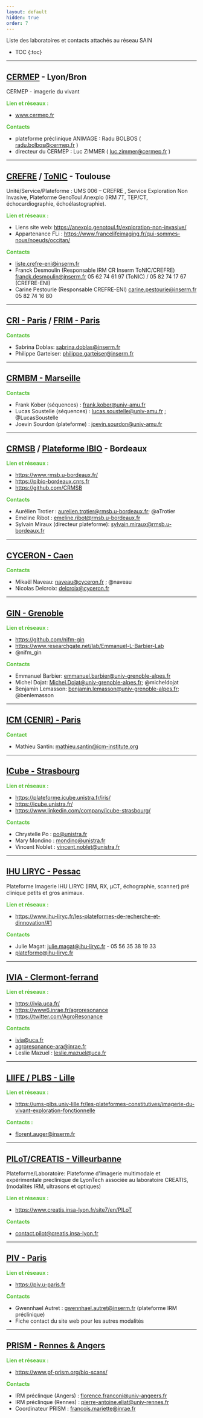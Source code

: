```yaml
---
layout: default
hidden: true
order: 7
---
```


Liste des laboratoires et contacts attachés au réseau SAIN

* TOC
{:toc}

---

## [CERMEP](https://www.cermep.fr) - Lyon/Bron

CERMEP - imagerie du vivant

<span style="font-weight:bold; color:#52bd31;">Lien et réseaux :</span>
* www.cermep.fr

<span style="font-weight:bold; color:#52bd31;">Contacts</span>
* plateforme préclinique ANIMAGE : Radu BOLBOS ( radu.bolbos@cermep.fr )
* directeur du CERMEP : Luc ZIMMER ( luc.zimmer@cermep.fr )
  
---

## [CREFRE](https://anexplo.genotoul.fr/exploration-non-invasive/) / [ToNIC](https://tonic.inserm.fr/) - Toulouse

Unité/Service/Plateforme : UMS 006 – CREFRE , Service Exploration Non Invasive, Plateforme GenoToul Anexplo (IRM 7T, TEP/CT, échocardiographie, échoélastographie).

<span style="font-weight:bold; color:#52bd31;">Lien et réseaux :</span>
* Liens site web: https://anexplo.genotoul.fr/exploration-non-invasive/
* Appartenance FLi : https://www.francelifeimaging.fr/qui-sommes-nous/noeuds/occitan/

<span style="font-weight:bold; color:#52bd31;">Contacts</span>
* liste.crefre-eni@inserm.fr
* Franck Desmoulin (Responsable IRM CR Inserm ToNIC/CREFRE) franck.desmoulin@inserm.fr 05 62 74 61 97 (ToNIC) / 05 82 74 17 67 (CREFRE-ENI)
* Carine Pestourie (Responsable CREFRE-ENI) carine.pestourie@inserm.fr 05 82 74 16 80

---

## [CRI - Paris](https://cri1149.fr/) / [FRIM - Paris](https://plateformes.u-paris.fr/federation-de-recherche-en-imagerie-multimodale-frim/)

<span style="font-weight:bold; color:#52bd31;">Contacts</span>

* Sabrina Doblas: sabrina.doblas@inserm.fr
* Philippe Garteiser: philippe.garteiser@inserm.fr

---

## [CRMBM - Marseille](https://crmbm.univ-amu.fr/)

<span style="font-weight:bold; color:#52bd31;">Contacts</span>
* Frank Kober (séquences) : frank.kober@univ-amu.fr
* Lucas Soustelle (séquences) : lucas.soustelle@univ-amu.fr ; @LucasSoustelle
* Joevin Sourdon (plateforme) : joevin.sourdon@univ-amu.fr
  
---

## [CRMSB](https://www.rmsb.u-bordeaux.fr/) /  [Plateforme IBIO](https://pibio-bordeaux.cnrs.fr) - Bordeaux
<span style="font-weight:bold; color:#52bd31;">Lien et réseaux :</span>
- https://www.rmsb.u-bordeaux.fr/
- https://pibio-bordeaux.cnrs.fr
- https://github.com/CRMSB

<span style="font-weight:bold; color:#52bd31;">Contacts</span>
* Aurélien Trotier : aurelien.trotier@rmsb.u-bordeaux.fr; @aTrotier
* Emeline Ribot : emeline.ribot@rmsb.u-bordeaux.fr
* Sylvain Miraux (directeur plateforme): sylvain.miraux@rmsb.u-bordeaux.fr

---

## [CYCERON - Caen](https://www.cyceron.fr/)

<span style="font-weight:bold; color:#52bd31;">Contacts</span>
* Mikaël Naveau: naveau@cyceron.fr ; @naveau
* Nicolas Delcroix: delcroix@cyceron.fr

---

## [GIN - Grenoble](https://tinyurl.com/d9vx4b3h)
<span style="font-weight:bold; color:#52bd31;">Lien et réseaux :</span>
* https://github.com/nifm-gin
* https://www.researchgate.net/lab/Emmanuel-L-Barbier-Lab
* @nifm_gin

<span style="font-weight:bold; color:#52bd31;">Contacts</span>
* Emmanuel Barbier: emmanuel.barbier@univ-grenoble-alpes.fr
* Michel Dojat: Michel.Dojat@univ-grenoble-alpes.fr; @micheldojat
* Benjamin Lemasson: benjamin.lemasson@univ-grenoble-alpes.fr; @benlemasson

---

## [ICM (CENIR) - Paris](https://institutducerveau-icm.org/en/cenir-irm-en/)

<span style="font-weight:bold; color:#52bd31;">Contact</span>

* Mathieu Santin: mathieu.santin@icm-institute.org

---

## [ICube - Strasbourg](https://icube.unistra.fr/)
<span style="font-weight:bold; color:#52bd31;">Lien et réseaux :</span>
* https://plateforme.icube.unistra.fr/iris/
* https://icube.unistra.fr/
* https://www.linkedin.com/company/icube-strasbourg/

<span style="font-weight:bold; color:#52bd31;">Contacts</span>
* Chrystelle Po : po@unistra.fr
* Mary Mondino : mondino@unistra.fr
* Vincent Noblet : vincent.noblet@unistra.fr
  
---

## [IHU LIRYC - Pessac](https://www.ihu-liryc.fr/les-plateformes-de-recherche-et-dinnovation/#1) 

Plateforme Imagerie IHU LIRYC (IRM, RX, µCT, échographie, scanner) pré clinique petits et gros animaux.
  
<span style="font-weight:bold; color:#52bd31;">Lien et réseaux :</span>
* https://www.ihu-liryc.fr/les-plateformes-de-recherche-et-dinnovation/#1

<span style="font-weight:bold; color:#52bd31;">Contacts</span>
* Julie Magat:  julie.magat@ihu-liryc.fr -  05 56 35 38 19 33
* plateforme@ihu-liryc.fr

---

## [IVIA - Clermont-ferrand](https://ivia.uca.fr/)
<span style="font-weight:bold; color:#52bd31;">Lien et réseaux :</span>
* https://ivia.uca.fr/
* https://www6.inrae.fr/agroresonance
* https://twitter.com/AgroResonance

<span style="font-weight:bold; color:#52bd31;">Contacts</span>
* ivia@uca.fr
* agroresonance-ara@inrae.fr
* Leslie Mazuel : leslie.mazuel@uca.fr

---

## [LIIFE / PLBS - Lille](https://ums-plbs.univ-lille.fr/les-plateformes-constitutives/imagerie-du-vivant-exploration-fonctionnelle)
<span style="font-weight:bold; color:#52bd31;">Lien et réseaux :</span>
* https://ums-plbs.univ-lille.fr/les-plateformes-constitutives/imagerie-du-vivant-exploration-fonctionnelle
  
<span style="font-weight:bold; color:#52bd31;">Contacts :</span>
* florent.auger@inserm.fr

---

## [PILoT/CREATIS - Villeurbanne](https://www.creatis.insa-lyon.fr/site7/en/PILoT)

Plateforme/Laboratoire: Plateforme d'Imagerie multimodale et expérimentale preclinique de LyonTech associée au laboratoire CREATIS, (modalités IRM, ultrasons et optiques)

<span style="font-weight:bold; color:#52bd31;">Lien et réseaux :</span>
* https://www.creatis.insa-lyon.fr/site7/en/PILoT

<span style="font-weight:bold; color:#52bd31;">Contacts</span>
* contact.pilot@creatis.insa-lyon.fr

---

## [PIV - Paris](https://piv.u-paris.fr)
<span style="font-weight:bold; color:#52bd31;">Lien et réseaux :</span>
* https://piv.u-paris.fr

<span style="font-weight:bold; color:#52bd31;">Contacts</span>
* Gwennhael Autret : gwennhael.autret@inserm.fr (plateforme IRM préclinique)
* Fiche contact du site web pour les autres modalités

---

## [PRISM - Rennes & Angers](https://www.pf-prism.org/bio-scans/)
<span style="font-weight:bold; color:#52bd31;">Lien et réseaux :</span>
* https://www.pf-prism.org/bio-scans/

<span style="font-weight:bold; color:#52bd31;">Contacts</span>
* IRM préclinque (Angers) : florence.franconi@univ-angeers.fr
* IRM préclinque (Rennes) : pierre-antoine.eliat@univ-rennes.fr
* Coordinateur PRISM : francois.mariette@inrae.fr


